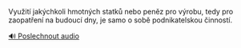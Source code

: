 
Využití jakýchkoli hmotných statků nebo peněz pro výrobu, tedy pro zaopatření na budoucí dny, je samo o sobě podnikatelskou činností.

[🔊 Poslechnout audio](/data/7-paragraphs/audio/chapter_49/para_008-Vyuit-jakchkoli-hmotnch-statk-nebo-penz-pro.mp3)
